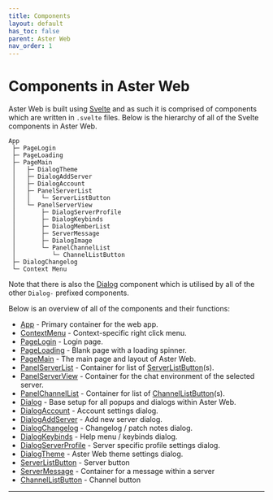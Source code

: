 ```yaml
---
title: Components
layout: default
has_toc: false
parent: Aster Web
nav_order: 1
---
```


# Components in Aster Web
Aster Web is built using [Svelte](https://svelte.dev/) and as such it is comprised of components which are written in `.svelte` files. Below is the hierarchy of all of the Svelte components in Aster Web.

```
App
 ├─ PageLogin
 ├─ PageLoading
 ├─ PageMain
 │   ├─ DialogTheme
 │   ├─ DialogAddServer
 │   ├─ DialogAccount
 │   ├─ PanelServerList
 │   │   └─ ServerListButton
 │   └─ PanelServerView
 │       ├─ DialogServerProfile
 │       ├─ DialogKeybinds
 │       ├─ DialogMemberList
 │       ├─ ServerMessage
 │       ├─ DialogImage
 │       └─ PanelChannelList
 │          └─ ChannelListButton
 ├─ DialogChangelog
 └─ Context Menu
```

Note that there is also the [Dialog] component which is utilised by all of the other `Dialog-` prefixed components.

Below is an overview of all of the components and their functions:

- [App] - Primary container for the web app.
- [ContextMenu] - Context-specific right click menu.
- [PageLogin] - Login page.
- [PageLoading] - Blank page with a loading spinner.
- [PageMain] - The main page and layout of Aster Web.
- [PanelServerList] - Container for list of [ServerListButton]\(s\).
- [PanelServerView] - Container for the chat environment of the selected server.
- [PanelChannelList] - Container for list of [ChannelListButton]\(s\).
- [Dialog] - Base setup for all popups and dialogs within Aster Web.
- [DialogAccount] - Account settings dialog.
- [DialogAddServer] - Add new server dialog.
- [DialogChangelog] - Changelog / patch notes dialog.
- [DialogKeybinds] - Help menu / keybinds dialog.
- [DialogServerProfile] - Server specific profile settings dialog.
- [DialogTheme] - Aster Web theme settings dialog.
- [ServerListButton] - Server button
- [ServerMessage] - Container for a message within a server
- [ChannelListButton] - Channel button

---

[App]: ./app
[ContextMenu]: ./contextmenu
[PageLogin]: ./pagelogin
[PageLoading]: ./pageloading
[PageMain]: ./pagemain
[PanelServerList]: ./panelserverlist
[PanelServerView]: ./panelserverview
[PanelChannelList]: ./panelchannellist
[Dialog]: ./dialog
[DialogAccount]: ./dialogaccount
[DialogAddServer]: ./dialogaddserver
[DialogChangelog]: ./dialogchangelog
[DialogImage]: ./dialogimage
[DialogKeybinds]: ./dialogkeybinds
[DialogMemberList]: ./dialogmemberlist
[DialogServerProfile]: ./dialogserverprofile
[DialogTheme]: ./dialogtheme
[ServerListButton]: ./serverlistbutton
[ServerMessage]: ./servermessage
[ChannelListButton]: ./channellistbutton